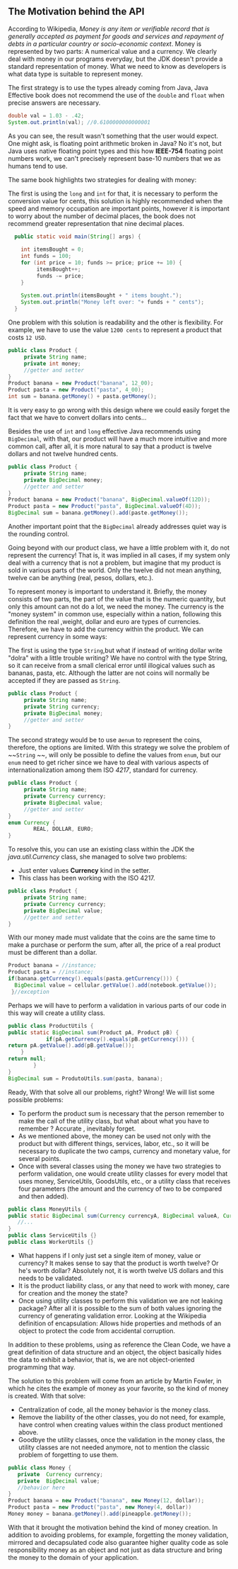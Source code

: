 ## The Motivation behind the API

According to Wikipedia, *Money is any item or verifiable record that is generally accepted as payment for goods and services and repayment of debts in a particular country or socio-economic context*. Money is represented by two parts: A numerical value and a currency. We clearly deal with money in our programs everyday, but the JDK doesn't provide a standard representation of money. What we need to know as developers is what data type is suitable to represent  money.

The first strategy is to use the types already coming from Java, Java Effective book does not recommend the use of the ``double`` and ``float`` when precise answers are necessary. 

``` java
double val = 1.03 - .42;
System.out.println(val); //0.6100000000000001
```

As you can see, the result wasn't something that the user would expect. One might ask, is floating point arithmetic broken in Java? No it's not, but Java uses native floating point types and this how **IEEE-754** floating point numbers work, we can't precisely represent base-10 numbers that we as humans tend to use.

The same book highlights two strategies for dealing with money: 

The first is using the ``long`` and ``int`` for that, it is necessary to perform the conversion value for cents, this solution is highly recommended when the speed and memory occupation are important points, however it is important to worry about the number of decimal places, the book does not recommend greater representation that nine decimal places.

``` java
  public static void main(String[] args) {
  
    int itemsBought = 0;
    int funds = 100;
    for (int price = 10; funds >= price; price += 10) {
         itemsBought++;
         funds -= price;
    }
    
    System.out.println(itemsBought + " items bought.");
    System.out.println("Money left over: "+ funds + " cents");
  }
```

One problem with this solution is readability and the other is flexibility. For example, we have to use the value `1200 cents` to represent a product that costs `12 USD`. 

``` java
public class Product {
     private String name;
     private int money;
     //getter and setter
}
Product banana = new Product("banana", 12_00);
Product pasta = new Product("pasta", 4_00);
int sum = banana.getMoney() + pasta.getMoney();
```

It is very easy to go wrong with this design where we could easily forget the fact that we have to convert dollars into cents...


Besides the use of ``int`` and ``long`` effective Java recommends using ``BigDecimal``, with that, our product will have a much more intuitive and more common call, after all, it is more natural to say that a product is twelve dollars and not twelve hundred cents.

``` java
public class Product {
     private String name;
     private BigDecimal money;
     //getter and setter
}
Product banana = new Product("banana", BigDecimal.valueOf(12D));
Product pasta = new Product("pasta", BigDecimal.valueOf(4D));
BigDecimal sum = banana.getMoney().add(paste.getMoney());
```

Another important point that the ``BigDecimal`` already addresses quiet way is the rounding control.

Going beyond with our product class, we have a little problem with it, do not represent the currency! That is, it was implied in all cases, if my system only deal with a currency that is not a problem, but imagine that my product is sold in various parts of the world. Only the twelve did not mean anything, twelve can be anything (real, pesos, dollars, etc.).

To represent money is important to understand it. Briefly, the money consists of two parts, the part of the value that is the numeric quantity, but only this amount can not do a lot, we need the money. The currency is the "money system" in common use, especially within a nation, following this definition the real ,weight, dollar and euro are types of currencies. Therefore, we have to add the currency within the product. We can represent currency in some ways: 

The first is using the type ``String``,but what if instead of writing dollar write "dolra" with a little trouble writing? We have no control with the type String, so it can receive from a small clerical error until illogical values such as bananas, pasta, etc. Although the latter are not coins will normally be accepted if they are passed as ``String``.

``` java
public class Product {
     private String name;
     private String currency;
     private BigDecimal money;
     //getter and setter
}
```

The second strategy would be to use a``enum`` to represent the coins, therefore, the options are limited. With this strategy we solve the problem of ~~``String`` ~~, will only be possible to define the values from ``enum``,  but our ``enum`` need to get richer since we have to deal with various aspects of internationalization among them ISO *4217*, standard for currency.


``` java
public class Product {
     private String name;
     private Currency currency;
     private BigDecimal value;
     //getter and setter
}
enum Currency {
    	REAL, DOLLAR, EURO;
}
```

To resolve this, you can use an existing class within the JDK the *java.util.Currency* class, she managed to solve two problems:

* Just enter values **Currency** kind in the setter.
* This class has been working with the ISO 4217.


``` java
public class Product {
     private String name;
     private Currency currency;
     private BigDecimal value;
     //getter and setter
}
```

With our money made must validate that the coins are the same time to make a purchase or perform the sum, after all, the price of a real product must be different than a dollar.

``` java
Product banana = //instance;
Product pasta = //instance;
if(banana.getCurrency().equals(pasta.getCurrency())) {
  BigDecimal value = cellular.getValue().add(notebook.getValue());
 }//exception
```

Perhaps we will have to perform a validation in various parts of our code in this way will create a utility class.


``` java
public class ProductUtils {
public static BigDecimal sum(Product pA, Product pB) {
    		if(pA.getCurrency().equals(pB.getCurrency())) {
return pA.getValue().add(pB.getValue());
  	}
return null;
    	}
}
BigDecimal sum = ProdutoUtils.sum(pasta, banana);
```



Ready, With that solve all our problems, right? Wrong! We will list some possible problems:

 
* To perform the product sum is necessary that the person remember to make the call of the utility class, but what about what you have to remember ? Accurate , inevitably forget. 
* As we mentioned above, the money can be used not only with the product but with different things, services, labor, etc., so it will be necessary to duplicate the two camps, currency and monetary value, for several points.
* Once with several classes using the money we have two strategies to perform validation, one would create utility classes for every model that uses money, ServiceUtils, GoodsUtils, etc., or a utility class that receives four parameters (the amount and the currency of two to be compared and then added).

``` java
public class MoneyUtils {
public static BigDecimal sum(Currency currencyA, BigDecimal valueA, Currency currencyB, BigDecimal valueB) {
   //...
}
public class ServiceUtils {}
public class WorkerUtils {}
```

* What happens if I only just set a single item of money, value or currency? It makes sense to say that the product is worth twelve? Or he's worth dollar? Absolutely not, it is worth twelve US dollars and this needs to be validated.
* It is the product liability class, or any that need to work with money, care for creation and the money the state? 
* Once using utility classes to perform this validation we are not leaking package? After all it is possible to the sum of both values ignoring the currency of generating validation error. Looking at the Wikipedia definition of encapsulation: Allows hide properties and methods of an object to protect the code from accidental corruption.

In addition to these problems, using as reference the Clean Code, we have a great definition of data structure and an object, the object basically hides the data to exhibit a behavior, that is, we are not object-oriented programming that way.

The solution to this problem will come from an article by Martin Fowler, in which he cites the example of money as your favorite, so the kind of money is created. With that solve:

* Centralization of code, all the money behavior is the money class.
* Remove the liability of the other classes, you do not need, for example, have control when creating values within the class product mentioned above.
* Goodbye the utility classes, once the validation in the money class, the utility classes are not needed anymore, not to mention the classic problem of forgetting to use them.

``` java
public class Money {
   private  Currency currency;
   private  BigDecimal value;
   //behavior here
}
Product banana = new Product("banana", new Money(12, dollar));
Product pasta = new Product("pasta", new Money(4, dollar))
Money money = banana.getMoney().add(pineapple.getMoney());
```


With that it brought the motivation behind the kind of money creation. In addition to avoiding problems, for example, forgetting the money validation, mirrored and decapsulated code also guarantee higher quality code as sole responsibility money as an object and not just as data structure and bring the money to the domain of your application.
